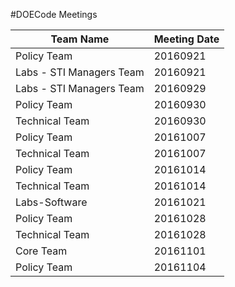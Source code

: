 #DOECode Meetings

| Team Name | Meeting Date |
| --------- | ------------ |
| Policy Team | 20160921 |
| Labs - STI Managers Team | 20160921 |
| Labs - STI Managers Team | 20160929 |
| Policy Team | 20160930 |
| Technical Team | 20160930 |
| Policy Team | 20161007 |
| Technical Team | 20161007 |
| Policy Team | 20161014 |
| Technical Team | 20161014 |
| Labs-Software | 20161021 |
| Policy Team | 20161028 |
| Technical Team | 20161028 |
| Core Team | 20161101 |
| Policy Team | 20161104 |
